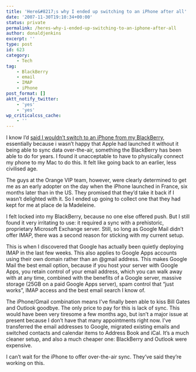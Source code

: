 ```yaml
---
title: 'Here&#8217;s why I ended up switching to an iPhone after all'
date: '2007-11-30T19:10:34+00:00'
status: private
permalink: /heres-why-i-ended-up-switching-to-an-iphone-after-all
author: donaldjenkins
excerpt: ''
type: post
id: 623
category:
    - Tech
tag:
    - BlackBerry
    - email
    - IMAP
    - iPhone
post_format: []
aktt_notify_twitter:
    - 'yes'
    - 'yes'
wp_criticalcss_cache:
    - ''
---
```

I know I’d [said I wouldn’t switch to an iPhone from my BlackBerry](https://www.donaldjenkins.com/why-i-shan%E2%80%99t-be-replacing-my-blackberry-with-an-iphone/), essentially because i wasn’t happy that Apple had launched it without it being able to sync data over-the-air, something the BlackBerry has been able to do for years. I found it unacceptable to have to physically connect my phone to my Mac to do this. It felt like going back to an earlier, less civilised age.

The guys at the Orange VIP team, however, were clearly determined to get me as an early adopter on the day when the iPhone launched in France, six months later than in the US. They promised that they’d take it back if I wasn’t delighted with it. So I ended up going to collect one that they had kept for me at place de la Madeleine.

I felt locked into my BlackBerry, because no one else offered push. But I still found it very irritating to use: it required a sync with a prehistoric, proprietary Microsoft Exchange server. Still, so long as Google Mail didn’t offer IMAP, there was a second reason for sticking with my current setup.

This is when I discovered that Google has actually been quietly deploying IMAP in the last few weeks. This also applies to Google Apps accounts using their own domain rather than an @gmail address. This makes Google Mail the best email option, because if you host your server with Google Apps, you retain control of your email address, which you can walk away with at any time, combined with the benefits of a Google server, massive storage (25GB on a paid Google Apps server), spam control that “just works”, IMAP access and the best email search I know of.

The iPhone/Gmail combination means I’ve finally been able to kiss Bill Gates and Outlook goodbye. The only price to pay for this is lack of sync. This would have been very tiresome a few months ago, but isn’t a major issue at present because I don’t have that many appointments right now. I’ve transferred the email addresses to Google, migrated existing emails and switched contacts and calendar items to Address Book and iCal. It’s a much cleaner setup, and also a much cheaper one: BlackBerry and Outlook were expensive.

I can’t wait for the iPhone to offer over-the-air sync. They’ve said they’re working on this.